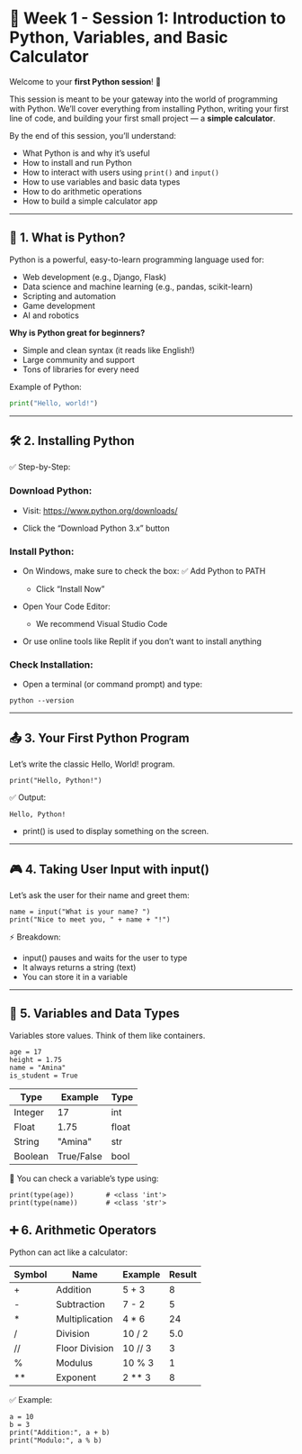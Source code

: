 # 📘 Week 1 - Session 1: Introduction to Python, Variables, and Basic Calculator

Welcome to your **first Python session**! 🎉

This session is meant to be your gateway into the world of programming with Python. We’ll cover everything from installing Python, writing your first line of code, and building your first small project — a **simple calculator**.

By the end of this session, you’ll understand:
- What Python is and why it’s useful
- How to install and run Python
- How to interact with users using `print()` and `input()`
- How to use variables and basic data types
- How to do arithmetic operations
- How to build a simple calculator app

---

## 📌 1. What is Python?

Python is a powerful, easy-to-learn programming language used for:
- Web development (e.g., Django, Flask)
- Data science and machine learning (e.g., pandas, scikit-learn)
- Scripting and automation
- Game development
- AI and robotics

**Why is Python great for beginners?**
- Simple and clean syntax (it reads like English!)
- Large community and support
- Tons of libraries for every need

Example of Python:
```python
print("Hello, world!")
```

---

## 🛠️ 2. Installing Python
✅ Step-by-Step:

### Download Python:

-  Visit: https://www.python.org/downloads/

- Click the “Download Python 3.x” button

###  Install Python:

- On Windows, make sure to check the box: ✅ Add Python to PATH

  - Click “Install Now”

- Open Your Code Editor:

  - We recommend Visual Studio Code

- Or use online tools like Replit if you don’t want to install anything

### Check Installation:

- Open a terminal (or command prompt) and type:
```
python --version
```

---

## 📤 3. Your First Python Program

Let’s write the classic Hello, World! program.
```
print("Hello, Python!")
```
✅ Output:
```
Hello, Python!
```
- print() is used to display something on the screen.

---

## 🎮 4. Taking User Input with input()

Let’s ask the user for their name and greet them:
```
name = input("What is your name? ")
print("Nice to meet you, " + name + "!")
```
⚡ Breakdown:

- input() pauses and waits for the user to type
- It always returns a string (text)
- You can store it in a variable

---

## 🧠 5. Variables and Data Types

Variables store values. Think of them like containers.
```
age = 17
height = 1.75
name = "Amina"
is_student = True
```
  | Type     |   Example	   |     Type   |
  |----------|---------------|------------| 
  | Integer	 |  17	         |      int   |
  | Float	   |  1.75	       |      float |
  | String   |  "Amina"	     |      str   |
  | Boolean	 |  True/False	 |      bool  |

🔎 You can check a variable’s type using:
```
print(type(age))        # <class 'int'>
print(type(name))       # <class 'str'>
```
## ➕ 6. Arithmetic Operators

Python can act like a calculator:

|  Symbol	 |    Name	       |  Example	|   Result |
|----------|-----------------|----------|----------|
|    +	   |     Addition	   |  5 + 3	  |   8
|    -	   |    Subtraction	 |  7 - 2	  |   5
|    *	   | Multiplication	 |  4 * 6	  |   24
|    /	   |    Division	   |  10 / 2	|     5.0
|    //	   |   Floor Division|	10 // 3	|   3
|    %	   |     Modulus	   |  10 % 3	|     1
|    **	   |   Exponent	     |  2 ** 3	|     8

✅ Example:
```
a = 10
b = 3
print("Addition:", a + b)
print("Modulo:", a % b)
```
